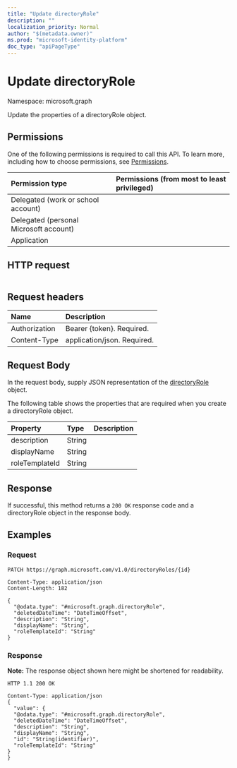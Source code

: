 ```yaml
---
title: "Update directoryRole"
description: ""
localization_priority: Normal
author: "$(metadata.owner)"
ms.prod: "microsoft-identity-platform"
doc_type: "apiPageType"
---
```


# Update directoryRole

Namespace: microsoft.graph

Update the properties of a directoryRole object.

## Permissions

One of the following permissions is required to call this API. To learn more, including how to choose permissions, see [Permissions](/graph/permissions-reference).

| Permission type                        | Permissions (from most to least privileged) |
| :------------------------------------- | :------------------------------------------ |
| Delegated (work or school account)     |                                             |
| Delegated (personal Microsoft account) |                                             |
| Application                            |                                             |

## HTTP request

<!-- {
  "blockType": "ignored"
}
-->

```http

```

## Request headers

| Name          | Description                 |
| :------------ | :-------------------------- |
| Authorization | Bearer {token}. Required.   |
| Content-Type  | application/json. Required. |

## Request Body

In the request body, supply JSON representation of the [directoryRole](../resources/-directoryrole.md) object.

<!-- Actions and Functions -->

<!-- CRUD Methods -->

The following table shows the properties that are required when you create a directoryRole object.

| Property       | Type   | Description |
| :------------- | :----- | :---------- |
| description    | String |             |
| displayName    | String |             |
| roleTemplateId | String |             |

## Response

If successful, this method returns a `200 OK` response code and a directoryRole object in the response body.

## Examples

### Request

<!-- {
  "blockType": "request",
  "name": "update_directoryrole"
}
-->

```http
PATCH https://graph.microsoft.com/v1.0/directoryRoles/{id}

Content-Type: application/json
Content-Length: 182

{
  "@odata.type": "#microsoft.graph.directoryRole",
  "deletedDateTime": "DateTimeOffset",
  "description": "String",
  "displayName": "String",
  "roleTemplateId": "String"
}

```

### Response

**Note:** The response object shown here might be shortened for readability.

<!-- {
  "blockType": "response",
  "truncated": true,
  "@odata.type": "Microsoft.DirectoryServices.directoryRole"
}
-->

```http
HTTP 1.1 200 OK

Content-Type: application/json
{
  "value": {
  "@odata.type": "#microsoft.graph.directoryRole",
  "deletedDateTime": "DateTimeOffset",
  "description": "String",
  "displayName": "String",
  "id": "String(identifier)",
  "roleTemplateId": "String"
}
}

```
